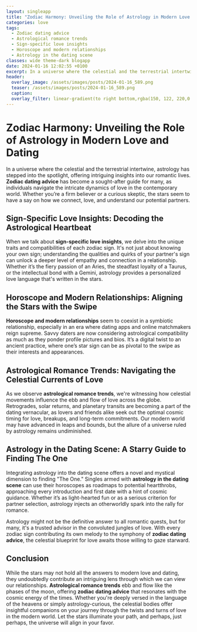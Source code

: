 ```yaml
---
layout: singleapp
title: "Zodiac Harmony: Unveiling the Role of Astrology in Modern Love and Dating"
categories: love
tags:
  - Zodiac dating advice
  - Astrological romance trends
  - Sign-specific love insights
  - Horoscope and modern relationships
  - Astrology in the dating scene
classes: wide theme-dark blogapp
date: 2024-01-16 12:02:55 +0100
excerpt: In a universe where the celestial and the terrestrial intertwine, astrology has stepped into the spotlight, offering intriguing insights into our romantic lives.
header:
  overlay_image: /assets/images/posts/2024-01-16_589.png
  teaser: /assets/images/posts/2024-01-16_589.png
  caption: 
  overlay_filter: linear-gradient(to right bottom,rgba(150, 122, 220,0.8), rgba(255,245,208,0.5))
---
```

# Zodiac Harmony: Unveiling the Role of Astrology in Modern Love and Dating

In a universe where the celestial and the terrestrial intertwine, astrology has stepped into the spotlight, offering intriguing insights into our romantic lives. **Zodiac dating advice** has become a sought-after guide for many, as individuals navigate the intricate dynamics of love in the contemporary world. Whether you’re a firm believer or a curious skeptic, the stars seem to have a say on how we connect, love, and understand our potential partners.

## Sign-Specific Love Insights: Decoding the Astrological Heartbeat

When we talk about **sign-specific love insights**, we delve into the unique traits and compatibilities of each zodiac sign. It's not just about knowing your own sign; understanding the qualities and quirks of your partner's sign can unlock a deeper level of empathy and connection in a relationship. Whether it’s the fiery passion of an Aries, the steadfast loyalty of a Taurus, or the intellectual bond with a Gemini, astrology provides a personalized love language that's written in the stars.

## Horoscope and Modern Relationships: Aligning the Stars with the Swipe

**Horoscope and modern relationships** seem to coexist in a symbiotic relationship, especially in an era where dating apps and online matchmakers reign supreme. Savvy daters are now considering astrological compatibility as much as they ponder profile pictures and bios. It’s a digital twist to an ancient practice, where one’s star sign can be as pivotal to the swipe as their interests and appearances.

## Astrological Romance Trends: Navigating the Celestial Currents of Love

As we observe **astrological romance trends**, we're witnessing how celestial movements influence the ebb and flow of love across the globe. Retrogrades, solar returns, and planetary transits are becoming a part of the dating vernacular, as lovers and friends alike seek out the optimal cosmic timing for love, breakups, and long-term commitments. Our modern world may have advanced in leaps and bounds, but the allure of a universe ruled by astrology remains undiminished.

## Astrology in the Dating Scene: A Starry Guide to Finding The One

Integrating astrology into the dating scene offers a novel and mystical dimension to finding "The One." Singles armed with **astrology in the dating scene** can use their horoscopes as roadmaps to potential heartthrobs, approaching every introduction and first date with a hint of cosmic guidance. Whether it’s as light-hearted fun or as a serious criterion for partner selection, astrology injects an otherworldly spark into the rally for romance.

Astrology might not be the definitive answer to all romantic quests, but for many, it's a trusted advisor in the convoluted jungles of love. With every zodiac sign contributing its own melody to the symphony of **zodiac dating advice**, the celestial blueprint for love awaits those willing to gaze starward.

## Conclusion

While the stars may not hold all the answers to modern love and dating, they undoubtedly contribute an intriguing lens through which we can view our relationships. **Astrological romance trends** ebb and flow like the phases of the moon, offering **zodiac dating advice** that resonates with the cosmic energy of the times. Whether you're deeply versed in the language of the heavens or simply astrology-curious, the celestial bodies offer insightful companions on your journey through the twists and turns of love in the modern world. Let the stars illuminate your path, and perhaps, just perhaps, the universe will align in your favor.